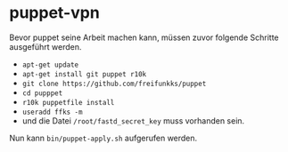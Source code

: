 # puppet-vpn
Bevor puppet seine Arbeit machen kann, müssen zuvor folgende Schritte ausgeführt werden.

* `apt-get update`
* `apt-get install git puppet r10k`
* `git clone https://github.com/freifunkks/puppet`
* `cd pupppet`
* `r10k puppetfile install`
* `useradd ffks -m`
* und die Datei `/root/fastd_secret_key` muss vorhanden sein.

Nun kann `bin/puppet-apply.sh` aufgerufen werden.
